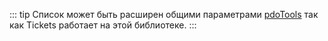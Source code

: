 ::: tip
Список может быть расширен общими параметрами [pdoTools](/components/pdotools/general-parameters) так как Tickets работает на этой библиотеке.
:::
